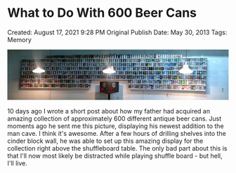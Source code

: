 # What to Do With 600 Beer Cans

Created: August 17, 2021 9:28 PM
Original Publish Date: May 30, 2013
Tags: Memory

![Untitled](notion-import/writing/Writing%208e79ce15b0f5476c8359f01b8daaa835/Blogs%20b243d8016e094db7a64e51a987b86d99/sebastianscholl%20com%208a3e8a39a31447d1b19ff195488f3ac5/What%20to%20Do%20With%20600%20Beer%20Cans%20c62fcf7d32164d8098c7a94b18c13273/Untitled.png)

10 days ago I wrote a short post about how my father had acquired an amazing collection of approximately 600 different antique beer cans. Just moments ago he sent me this picture, displaying his newest addition to the man cave. I think it's awesome. After a few hours of drilling shelves into the cinder block wall, he was able to set up this amazing display for the collection right above the shuffleboard table. The only bad part about this is that I'll now most likely be distracted while playing shuffle board - but hell, I'll live.